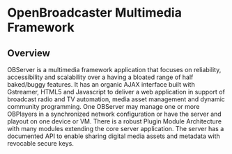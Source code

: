 #  OpenBroadcaster Multimedia Framework

## Overview

OBServer is a multimedia framework application that focuses on reliability, accessibility and scalability over a having a bloated range of half baked/buggy features.  It has an organic AJAX interface built with Gstreamer, HTML5 and Javascript to deliver a web application in support of broadcast radio and TV automation, media asset management and dynamic community programming.  One OBServer may manage one or more OBPlayers in a synchronized network configuration or have the server and playout on one device or VM.   There is a robust Plugin Module Architecture with many modules extending the core server application.  The server has a documented API to enable sharing digital media assets and metadata with revocable secure keys.
